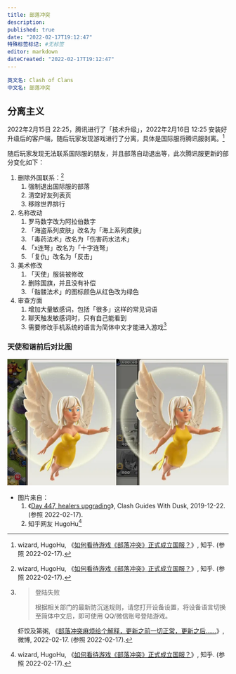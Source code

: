 ```yaml
---
title: 部落冲突
description:
published: true
date: "2022-02-17T19:12:47"
特殊标签标记: #无标签
editor: markdown
dateCreated: "2022-02-17T19:12:47"
---
```


```YAML
英文名: Clash of Clans
中文名: 部落冲突
```

## 分离主义

2022年2月15日 22:25，腾讯进行了「技术升级」，2022年2月16日 12:25 安装好升级后的客户端，随后玩家发现游戏进行了分离，具体是国际服将腾讯服剥离。[^679]

[^679]: wizard, HugoHu, 《[如何看待游戏《部落冲突》正式成立国服？](https://web.archive.org/web/20220217094632/https://www.zhihu.com/question/516795319)》, 知乎. (参照 2022-02-17).

随后玩家发现无法联系国际服的朋友，并且部落自动退出等，此次腾讯服更新的部分变化如下：

1.  删除外国联系：[^679]
    1.  强制退出国际服的部落
    2.  清空好友列表页
    3.  移除世界排行
2.  名称改动
    1.  罗马数字改为阿拉伯数字
    2.  「海盗系列皮肤」改名为「海上系列皮肤」
    3.  「毒药法术」改名为「伤害药水法术」
    4.  「x连弩」改名为「十字连弩」
    5.  「复仇」改名为「反击」
3. 美术修改
    1. 「天使」服装被修改
    2. 删除国旗，并且没有补偿
    3.  「骷髅法术」的图标颜色从红色改为绿色
4. 审查方面
    1. 增加大量敏感词，包括「很多」这样的常见词语
    2. 聊天触发敏感词时，只有自己能看到
    3. 需要修改手机系统的语言为简体中文才能进入游戏[^ssc]

[^ssc]:
    > 登陆失败
    >
    > 根据相关部门的最新防沉迷规则，请您打开设备设置，将设备语言切换至简体中文后，即可使用 QQ/微信账号登陆游戏。

    虾饺及第粥, 《[部落冲突麻烦给个解释，更新之前一切正常，更新之后……](http://archive.is/MJ54S "https://weibo.com/1812010013/LfNbLtr7W")》, 微博, 2022-02-17. (参照 2022-02-17).

### 天使和谐前后对比图

![天使 (Healer) 和谐前后对比图](/src/game/部落冲突/Healer.webp)

+ 图片来自：
    1. 《[Day 447, healers upgrading](https://clashguideswithdusk.net/2019/12/22/day-447-healers-upgrading/)》, Clash Guides With Dusk, 2019-12-22. (参照 2022-02-17).
    2. 知乎网友 HugoHu[^679]
